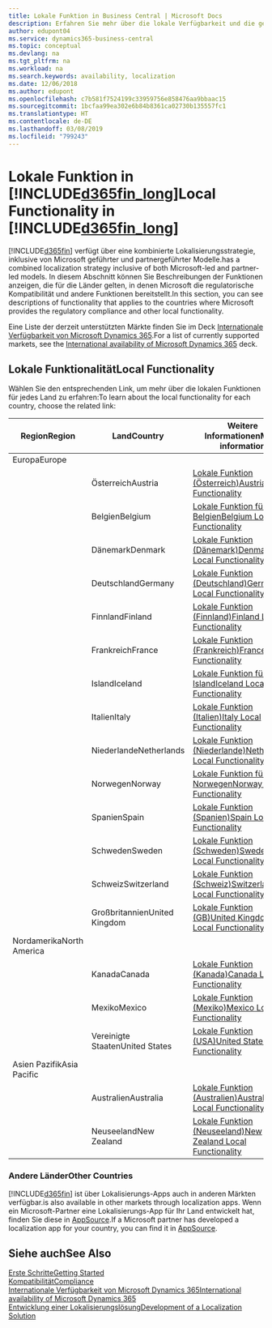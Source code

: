 ```yaml
---
title: Lokale Funktion in Business Central | Microsoft Docs
description: Erfahren Sie mehr über die lokale Verfügbarkeit und die gesetzliche Kompatibilität von Dynamics 365 Business Central.
author: edupont04
ms.service: dynamics365-business-central
ms.topic: conceptual
ms.devlang: na
ms.tgt_pltfrm: na
ms.workload: na
ms.search.keywords: availability, localization
ms.date: 12/06/2018
ms.author: edupont
ms.openlocfilehash: c7b581f7524199c33959756e858476aa9bbaac15
ms.sourcegitcommit: 1bcfaa99ea302e6b84b8361ca02730b135557fc1
ms.translationtype: HT
ms.contentlocale: de-DE
ms.lasthandoff: 03/08/2019
ms.locfileid: "799243"
---
```

# <a name="local-functionality-in-included365finlongincludesd365finlongmdmd"></a><span data-ttu-id="a9e67-103">Lokale Funktion in [!INCLUDE[d365fin_long](includes/d365fin_long_md.md)]</span><span class="sxs-lookup"><span data-stu-id="a9e67-103">Local Functionality in [!INCLUDE[d365fin_long](includes/d365fin_long_md.md)]</span></span>
[!INCLUDE[d365fin](includes/d365fin_md.md)] <span data-ttu-id="a9e67-104">verfügt über eine kombinierte Lokalisierungsstrategie, inklusive von Microsoft geführter und partnergeführter Modelle.</span><span class="sxs-lookup"><span data-stu-id="a9e67-104">has a combined localization strategy inclusive of both Microsoft-led and partner-led models.</span></span> <span data-ttu-id="a9e67-105">In diesem Abschnitt können Sie Beschreibungen der Funktionen anzeigen, die für die Länder gelten, in denen Microsoft die regulatorische Kompatibilität und andere Funktionen bereitstellt.</span><span class="sxs-lookup"><span data-stu-id="a9e67-105">In this section, you can see descriptions of functionality that applies to the countries where Microsoft provides the regulatory compliance and other local functionality.</span></span>  

<span data-ttu-id="a9e67-106">Eine Liste der derzeit unterstützten Märkte finden Sie im Deck [Internationale Verfügbarkeit von Microsoft Dynamics 365](https://docs.microsoft.com/en-us/dynamics365/get-started/availability).</span><span class="sxs-lookup"><span data-stu-id="a9e67-106">For a list of currently supported markets, see the [International availability of Microsoft Dynamics 365](https://docs.microsoft.com/en-us/dynamics365/get-started/availability) deck.</span></span>  

## <a name="local-functionality"></a><span data-ttu-id="a9e67-107">Lokale Funktionalität</span><span class="sxs-lookup"><span data-stu-id="a9e67-107">Local Functionality</span></span>
<span data-ttu-id="a9e67-108">Wählen Sie den entsprechenden Link, um mehr über die lokalen Funktionen für jedes Land zu erfahren:</span><span class="sxs-lookup"><span data-stu-id="a9e67-108">To learn about the local functionality for each country, choose the related link:</span></span>

| <span data-ttu-id="a9e67-109">Region</span><span class="sxs-lookup"><span data-stu-id="a9e67-109">Region</span></span> | <span data-ttu-id="a9e67-110">Land</span><span class="sxs-lookup"><span data-stu-id="a9e67-110">Country</span></span> | <span data-ttu-id="a9e67-111">Weitere Informationen</span><span class="sxs-lookup"><span data-stu-id="a9e67-111">More information</span></span> |
| --- | --- |--- |
| <span data-ttu-id="a9e67-112">Europa</span><span class="sxs-lookup"><span data-stu-id="a9e67-112">Europe</span></span> |  | |
|        | <span data-ttu-id="a9e67-113">Österreich</span><span class="sxs-lookup"><span data-stu-id="a9e67-113">Austria</span></span> | [<span data-ttu-id="a9e67-114">Lokale Funktion (Österreich)</span><span class="sxs-lookup"><span data-stu-id="a9e67-114">Austria Local Functionality</span></span>](localfunctionality/austria/austria-local-functionality.md) |
|        | <span data-ttu-id="a9e67-115">Belgien</span><span class="sxs-lookup"><span data-stu-id="a9e67-115">Belgium</span></span> |  [<span data-ttu-id="a9e67-116">Lokale Funktion für Belgien</span><span class="sxs-lookup"><span data-stu-id="a9e67-116">Belgium Local Functionality</span></span>](localfunctionality/belgium/belgium-local-functionality.md) |
|        | <span data-ttu-id="a9e67-117">Dänemark</span><span class="sxs-lookup"><span data-stu-id="a9e67-117">Denmark</span></span> | [<span data-ttu-id="a9e67-118">Lokale Funktion (Dänemark)</span><span class="sxs-lookup"><span data-stu-id="a9e67-118">Denmark Local Functionality</span></span>](localfunctionality/denmark/denmark-local-functionality.md) |
|        | <span data-ttu-id="a9e67-119">Deutschland</span><span class="sxs-lookup"><span data-stu-id="a9e67-119">Germany</span></span> | [<span data-ttu-id="a9e67-120">Lokale Funktion (Deutschland)</span><span class="sxs-lookup"><span data-stu-id="a9e67-120">Germany Local Functionality</span></span>](localfunctionality/germany/germany-local-functionality.md) |
|        | <span data-ttu-id="a9e67-121">Finnland</span><span class="sxs-lookup"><span data-stu-id="a9e67-121">Finland</span></span> | [<span data-ttu-id="a9e67-122">Lokale Funktion (Finnland)</span><span class="sxs-lookup"><span data-stu-id="a9e67-122">Finland Local Functionality</span></span>](localfunctionality/finland/finland-local-functionality.md) |
|        | <span data-ttu-id="a9e67-123">Frankreich</span><span class="sxs-lookup"><span data-stu-id="a9e67-123">France</span></span> | [<span data-ttu-id="a9e67-124">Lokale Funktion (Frankreich)</span><span class="sxs-lookup"><span data-stu-id="a9e67-124">France Local Functionality</span></span>](localfunctionality/france/france-local-functionality.md) |
|        | <span data-ttu-id="a9e67-125">Island</span><span class="sxs-lookup"><span data-stu-id="a9e67-125">Iceland</span></span> | [<span data-ttu-id="a9e67-126">Lokale Funktion für Island</span><span class="sxs-lookup"><span data-stu-id="a9e67-126">Iceland Local Functionality</span></span>](localfunctionality/iceland/iceland-local-functionality.md) |
|        | <span data-ttu-id="a9e67-127">Italien</span><span class="sxs-lookup"><span data-stu-id="a9e67-127">Italy</span></span> | [<span data-ttu-id="a9e67-128">Lokale Funktion (Italien)</span><span class="sxs-lookup"><span data-stu-id="a9e67-128">Italy Local Functionality</span></span>](localfunctionality/italy/italy-local-functionality.md) |
|        | <span data-ttu-id="a9e67-129">Niederlande</span><span class="sxs-lookup"><span data-stu-id="a9e67-129">Netherlands</span></span> | [<span data-ttu-id="a9e67-130">Lokale Funktion (Niederlande)</span><span class="sxs-lookup"><span data-stu-id="a9e67-130">Netherlands Local Functionality</span></span>](localfunctionality/netherlands/netherlands-local-functionality.md) |
|        | <span data-ttu-id="a9e67-131">Norwegen</span><span class="sxs-lookup"><span data-stu-id="a9e67-131">Norway</span></span> | [<span data-ttu-id="a9e67-132">Lokale Funktion für Norwegen</span><span class="sxs-lookup"><span data-stu-id="a9e67-132">Norway Local Functionality</span></span>](localfunctionality/norway/norway-local-functionality.md) |
|        | <span data-ttu-id="a9e67-133">Spanien</span><span class="sxs-lookup"><span data-stu-id="a9e67-133">Spain</span></span> | [<span data-ttu-id="a9e67-134">Lokale Funktion (Spanien)</span><span class="sxs-lookup"><span data-stu-id="a9e67-134">Spain Local Functionality</span></span>](localfunctionality/spain/spain-local-functionality.md) |
|        | <span data-ttu-id="a9e67-135">Schweden</span><span class="sxs-lookup"><span data-stu-id="a9e67-135">Sweden</span></span> | [<span data-ttu-id="a9e67-136">Lokale Funktion (Schweden)</span><span class="sxs-lookup"><span data-stu-id="a9e67-136">Sweden Local Functionality</span></span>](localfunctionality/sweden/sweden-local-functionality.md) |
|        | <span data-ttu-id="a9e67-137">Schweiz</span><span class="sxs-lookup"><span data-stu-id="a9e67-137">Switzerland</span></span> | [<span data-ttu-id="a9e67-138">Lokale Funktion (Schweiz)</span><span class="sxs-lookup"><span data-stu-id="a9e67-138">Switzerland Local Functionality</span></span>](localfunctionality/switzerland/switzerland-local-functionality.md) |
|        | <span data-ttu-id="a9e67-139">Großbritannien</span><span class="sxs-lookup"><span data-stu-id="a9e67-139">United Kingdom</span></span> | [<span data-ttu-id="a9e67-140">Lokale Funktion (GB)</span><span class="sxs-lookup"><span data-stu-id="a9e67-140">United Kingdom Local Functionality</span></span>](localfunctionality/unitedkingdom/united-kingdom-local-functionality.md) |
| <span data-ttu-id="a9e67-141">Nordamerika</span><span class="sxs-lookup"><span data-stu-id="a9e67-141">North America</span></span> |       |  |
|        | <span data-ttu-id="a9e67-142">Kanada</span><span class="sxs-lookup"><span data-stu-id="a9e67-142">Canada</span></span>|[<span data-ttu-id="a9e67-143">Lokale Funktion (Kanada)</span><span class="sxs-lookup"><span data-stu-id="a9e67-143">Canada Local Functionality</span></span>](localfunctionality/canada/canada-local-functionality.md) |
|        | <span data-ttu-id="a9e67-144">Mexiko</span><span class="sxs-lookup"><span data-stu-id="a9e67-144">Mexico</span></span> | [<span data-ttu-id="a9e67-145">Lokale Funktion (Mexiko)</span><span class="sxs-lookup"><span data-stu-id="a9e67-145">Mexico Local Functionality</span></span>](localfunctionality/mexico/mexico-local-functionality.md) |
|        | <span data-ttu-id="a9e67-146">Vereinigte Staaten</span><span class="sxs-lookup"><span data-stu-id="a9e67-146">United States</span></span>|[<span data-ttu-id="a9e67-147">Lokale Funktion (USA)</span><span class="sxs-lookup"><span data-stu-id="a9e67-147">United States Local Functionality</span></span>](localfunctionality/unitedstates/united-states-local-functionality.md) |
| <span data-ttu-id="a9e67-148">Asien Pazifik</span><span class="sxs-lookup"><span data-stu-id="a9e67-148">Asia Pacific</span></span> |       |  |
|        | <span data-ttu-id="a9e67-149">Australien</span><span class="sxs-lookup"><span data-stu-id="a9e67-149">Australia</span></span> | [<span data-ttu-id="a9e67-150">Lokale Funktion (Australien)</span><span class="sxs-lookup"><span data-stu-id="a9e67-150">Australia Local Functionality</span></span>](localfunctionality/australia/australia-local-functionality.md) |
|        | <span data-ttu-id="a9e67-151">Neuseeland</span><span class="sxs-lookup"><span data-stu-id="a9e67-151">New Zealand</span></span> | [<span data-ttu-id="a9e67-152">Lokale Funktion (Neuseeland)</span><span class="sxs-lookup"><span data-stu-id="a9e67-152">New Zealand Local Functionality</span></span>](localfunctionality/newzealand/new-zealand-local-functionality.md) |

### <a name="other-countries"></a><span data-ttu-id="a9e67-153">Andere Länder</span><span class="sxs-lookup"><span data-stu-id="a9e67-153">Other Countries</span></span>
[!INCLUDE[d365fin](includes/d365fin_md.md)] <span data-ttu-id="a9e67-154">ist über Lokalisierungs-Apps auch in anderen Märkten verfügbar.</span><span class="sxs-lookup"><span data-stu-id="a9e67-154">is also available in other markets through localization apps.</span></span> <span data-ttu-id="a9e67-155">Wenn ein Microsoft-Partner eine Lokalisierungs-App für Ihr Land entwickelt hat, finden Sie diese in [AppSource](https://appsource.microsoft.com/en-us/product/dynamics-365-business-central/).</span><span class="sxs-lookup"><span data-stu-id="a9e67-155">If a Microsoft partner has developed a localization app for your country, you can find it in [AppSource](https://appsource.microsoft.com/en-us/product/dynamics-365-business-central/).</span></span>

## <a name="see-also"></a><span data-ttu-id="a9e67-156">Siehe auch</span><span class="sxs-lookup"><span data-stu-id="a9e67-156">See Also</span></span>
[<span data-ttu-id="a9e67-157">Erste Schritte</span><span class="sxs-lookup"><span data-stu-id="a9e67-157">Getting Started</span></span>](product-get-started.md)  
[<span data-ttu-id="a9e67-158">Kompatibilität</span><span class="sxs-lookup"><span data-stu-id="a9e67-158">Compliance</span></span>](compliance/compliance-overview.md)  
[<span data-ttu-id="a9e67-159">Internationale Verfügbarkeit von Microsoft Dynamics 365</span><span class="sxs-lookup"><span data-stu-id="a9e67-159">International availability of Microsoft Dynamics 365</span></span>](https://docs.microsoft.com/en-us/dynamics365/get-started/availability)  
[<span data-ttu-id="a9e67-160">Entwicklung einer Lokalisierungslösung</span><span class="sxs-lookup"><span data-stu-id="a9e67-160">Development of a Localization Solution</span></span>](/dynamics365/business-central/dev-itpro/developer/readiness/readiness-develop-localization)  
